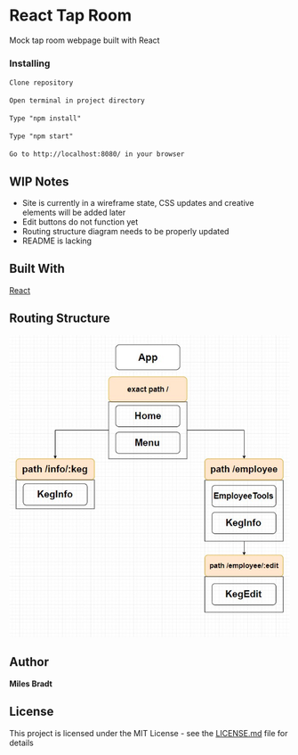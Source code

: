 # React Tap Room

Mock tap room webpage built with React

### Installing

````
Clone repository

Open terminal in project directory

Type "npm install"

Type "npm start"

Go to http://localhost:8080/ in your browser
````

## WIP Notes

* Site is currently in a wireframe state, CSS updates and creative elements will be added later
* Edit buttons do not function yet
* Routing structure diagram needs to be properly updated
* README is lacking

## Built With

[React](https://reactjs.org/) 

## Routing Structure

![Routing Structure](src/assets/images/routing.jpg?raw=true "Title")

## Author

**Miles Bradt** 

## License

This project is licensed under the MIT License - see the [LICENSE.md](LICENSE.md) file for details

